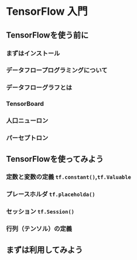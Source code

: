 # TensorFlow 入門  

## TensorFlowを使う前に
### まずはインストール
### データフロープログラミングについて
### データフローグラフとは
### TensorBoard
### 人口ニューロン
### パーセプトロン  

## TensorFlowを使ってみよう
### 定数と変数の定義 `tf.constant()`,`tf.Valuable` 
### プレースホルダ `tf.placeholda()`
### セッション `tf.Session()`
### 行列（テンソル）の定義

## まずは利用してみよう
